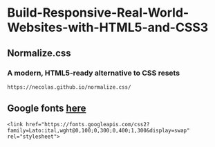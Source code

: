 # Build-Responsive-Real-World-Websites-with-HTML5-and-CSS3

## Normalize.css
### A modern, HTML5-ready alternative to CSS resets
```
https://necolas.github.io/normalize.css/
```

## Google fonts [here](https://fonts.google.com/specimen/Lato#standard-styles)
```
<link href="https://fonts.googleapis.com/css2?family=Lato:ital,wght@0,100;0,300;0,400;1,300&display=swap" rel="stylesheet">
```
